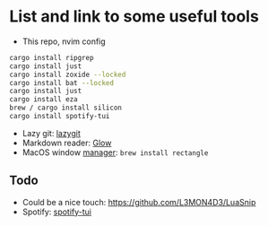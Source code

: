 # List and link to some useful tools
- This repo, nvim config
```bash
cargo install ripgrep
cargo install just
cargo install zoxide --locked
cargo install bat --locked
cargo install just
cargo install eza
brew / cargo install silicon
cargo install spotify-tui
```
- Lazy git: [lazygit](https://github.com/jesseduffield/lazygit?tab=readme-ov-file#homebrew)
- Markdown reader: [Glow](https://github.com/charmbracelet/glow)
- MacOS window [manager](https://rectangleapp.com/): `brew install rectangle`
## Todo
- Could be a nice touch: https://github.com/L3MON4D3/LuaSnip
- Spotify: [spotify-tui](https://github.com/Rigellute/spotify-tui#installation)

